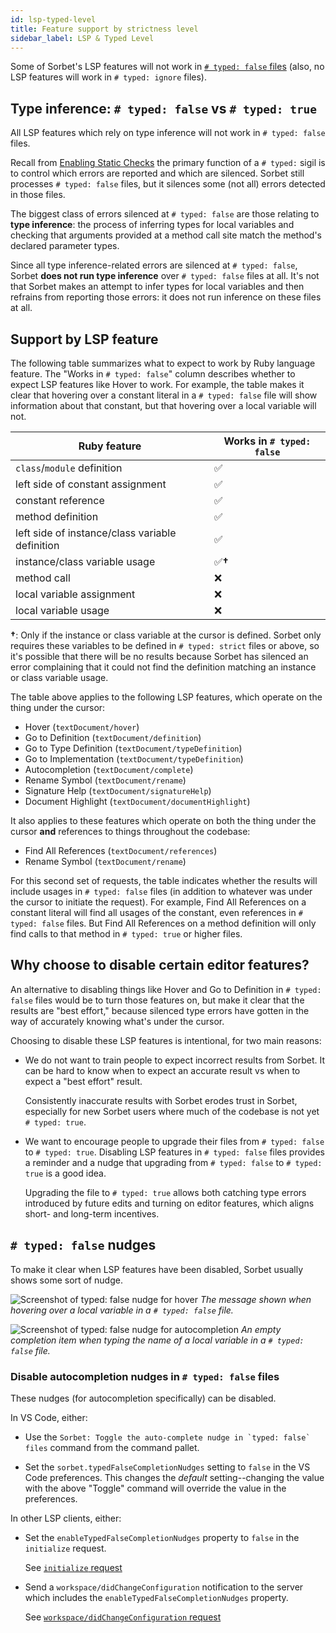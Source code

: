 ```yaml
---
id: lsp-typed-level
title: Feature support by strictness level
sidebar_label: LSP & Typed Level
---
```


Some of Sorbet's LSP features will not work in [`# typed: false` files] (also,
no LSP features will work in `# typed: ignore` files).

[`# typed: false` files]: static.md

## Type inference: `# typed: false` vs `# typed: true`

All LSP features which rely on type inference will not work in `# typed: false`
files.

Recall from [Enabling Static Checks](static.md) the primary function of a
`# typed:` sigil is to control which errors are reported and which are silenced.
Sorbet still processes `# typed: false` files, but it silences some (not all)
errors detected in those files.

The biggest class of errors silenced at `# typed: false` are those relating to
**type inference**: the process of inferring types for local variables and
checking that arguments provided at a method call site match the method's
declared parameter types.

Since all type inference-related errors are silenced at `# typed: false`, Sorbet
**does not run type inference** over `# typed: false` files at all. It's not
that Sorbet makes an attempt to infer types for local variables and then
refrains from reporting those errors: it does not run inference on these files
at all.

## Support by LSP feature

The following table summarizes what to expect to work by Ruby language feature.
The "Works in `# typed: false`" column describes whether to expect LSP features
like Hover to work. For example, the table makes it clear that hovering over a
constant literal in a `# typed: false` file will show information about that
constant, but that hovering over a local variable will not.

| Ruby feature                                    | Works in `# typed: false` |
| ----------------------------------------------- | ------------------------- |
| `class`/`module` definition                     | ✅                        |
| left side of constant assignment                | ✅                        |
| constant reference                              | ✅                        |
| method definition                               | ✅                        |
| left side of instance/class variable definition | ✅                        |
| instance/class variable usage                   | ✅**†**                   |
| method call                                     | ❌                        |
| local variable assignment                       | ❌                        |
| local variable usage                            | ❌                        |

**†**: Only if the instance or class variable at the cursor is defined. Sorbet
only requires these variables to be defined in `# typed: strict` files or above,
so it's possible that there will be no results because Sorbet has silenced an
error complaining that it could not find the definition matching an instance or
class variable usage.

The table above applies to the following LSP features, which operate on the
thing under the cursor:

<!-- TODO(jez) Should we have links to these LSP features eventually? -->

- Hover (`textDocument/hover`)
- Go to Definition (`textDocument/definition`)
- Go to Type Definition (`textDocument/typeDefinition`)
- Go to Implementation (`textDocument/typeDefinition`)
- Autocompletion (`textDocument/complete`)
- Rename Symbol (`textDocument/rename`)
- Signature Help (`textDocument/signatureHelp`)
- Document Highlight (`textDocument/documentHighlight`)

It also applies to these features which operate on both the thing under the
cursor **and** references to things throughout the codebase:

- Find All References (`textDocument/references`)
- Rename Symbol (`textDocument/rename`)

For this second set of requests, the table indicates whether the results will
include usages in `# typed: false` files (in addition to whatever was under the
cursor to initiate the request). For example, Find All References on a constant
literal will find all usages of the constant, even references in
`# typed: false` files. But Find All References on a method definition will only
find calls to that method in `# typed: true` or higher files.

## Why choose to disable certain editor features?

An alternative to disabling things like Hover and Go to Definition in
`# typed: false` files would be to turn those features on, but make it clear
that the results are "best effort," because silenced type errors have gotten in
the way of accurately knowing what's under the cursor.

Choosing to disable these LSP features is intentional, for two main reasons:

- We do not want to train people to expect incorrect results from Sorbet. It can
  be hard to know when to expect an accurate result vs when to expect a "best
  effort" result.

  Consistently inaccurate results with Sorbet erodes trust in Sorbet, especially
  for new Sorbet users where much of the codebase is not yet `# typed: true`.

- We want to encourage people to upgrade their files from `# typed: false` to
  `# typed: true`. Disabling LSP features in `# typed: false` files provides a
  reminder and a nudge that upgrading from `# typed: false` to `# typed: true`
  is a good idea.

  Upgrading the file to `# typed: true` allows both catching type errors
  introduced by future edits and turning on editor features, which aligns short-
  and long-term incentives.

## `# typed: false` nudges

To make it clear when LSP features have been disabled, Sorbet usually shows some
sort of nudge.

![Screenshot of typed: false nudge for hover](/img/lsp/hover-typed-false.png)
_The message shown when hovering over a local variable in a `# typed: false`
file._

![Screenshot of typed: false nudge for autocompletion](/img/lsp/typed-false-nudge.png)
_An empty completion item when typing the name of a local variable in a
`# typed: false` file._

### Disable autocompletion nudges in `# typed: false` files

These nudges (for autocompletion specifically) can be disabled.

In VS Code, either:

- Use the `` Sorbet: Toggle the auto-complete nudge in `typed: false` files ``
  command from the command pallet.

- Set the `sorbet.typedFalseCompletionNudges` setting to `false` in the VS Code
  preferences. This changes the _default_ setting--changing the value with the
  above "Toggle" command will override the value in the preferences.

In other LSP clients, either:

- Set the `enableTypedFalseCompletionNudges` property to `false` in the
  `initialize` request.

  See [`initialize` request](lsp.md#initialize-request)

- Send a `workspace/didChangeConfiguration` notification to the server which
  includes the `enableTypedFalseCompletionNudges` property.

  See
  [`workspace/didChangeConfiguration` request](lsp.md#workspacedidchangeconfiguration-notification)
